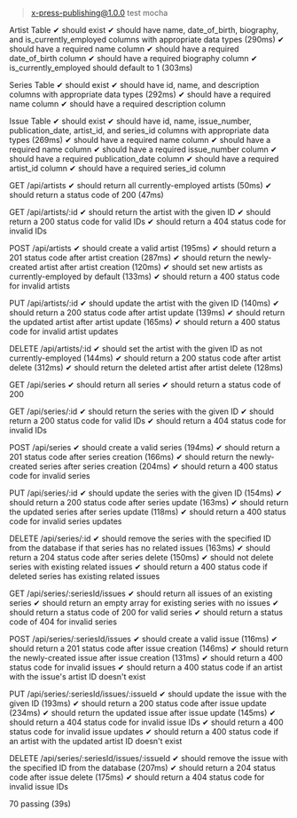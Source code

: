 > x-press-publishing@1.0.0 test
> mocha

Artist Table
✔ should exist
✔ should have name, date_of_birth, biography, and is_currently_employed columns with appropriate data types (290ms)
✔ should have a required name column
✔ should have a required date_of_birth column
✔ should have a required biography column
✔ is_currently_employed should default to 1 (303ms)

Series Table
✔ should exist
✔ should have id, name, and description columns with appropriate data types (292ms)
✔ should have a required name column
✔ should have a required description column

Issue Table
✔ should exist
✔ should have id, name, issue_number, publication_date, artist_id, and series_id columns with appropriate data types (269ms)
✔ should have a required name column
✔ should have a required name column
✔ should have a required issue_number column
✔ should have a required publication_date column
✔ should have a required artist_id column
✔ should have a required series_id column

GET /api/artists
✔ should return all currently-employed artists (50ms)
✔ should return a status code of 200 (47ms)

GET /api/artists/:id
✔ should return the artist with the given ID
✔ should return a 200 status code for valid IDs
✔ should return a 404 status code for invalid IDs

POST /api/artists
✔ should create a valid artist (195ms)
✔ should return a 201 status code after artist creation (287ms)
✔ should return the newly-created artist after artist creation (120ms)
✔ should set new artists as currently-employed by default (133ms)
✔ should return a 400 status code for invalid artists

PUT /api/artists/:id
✔ should update the artist with the given ID (140ms)
✔ should return a 200 status code after artist update (139ms)
✔ should return the updated artist after artist update (165ms)
✔ should return a 400 status code for invalid artist updates

DELETE /api/artists/:id
✔ should set the artist with the given ID as not currently-employed (144ms)
✔ should return a 200 status code after artist delete (312ms)
✔ should return the deleted artist after artist delete (128ms)

GET /api/series
✔ should return all series
✔ should return a status code of 200

GET /api/series/:id
✔ should return the series with the given ID
✔ should return a 200 status code for valid IDs
✔ should return a 404 status code for invalid IDs

POST /api/series
✔ should create a valid series (194ms)
✔ should return a 201 status code after series creation (166ms)
✔ should return the newly-created series after series creation (204ms)
✔ should return a 400 status code for invalid series

PUT /api/series/:id
✔ should update the series with the given ID (154ms)
✔ should return a 200 status code after series update (163ms)
✔ should return the updated series after series update (118ms)
✔ should return a 400 status code for invalid series updates

DELETE /api/series/:id
✔ should remove the series with the specified ID from the database if that series has no related issues (163ms)
✔ should return a 204 status code after series delete (150ms)
✔ should not delete series with existing related issues
✔ should return a 400 status code if deleted series has existing related issues

GET /api/series/:seriesId/issues
✔ should return all issues of an existing series
✔ should return an empty array for existing series with no issues
✔ should return a status code of 200 for valid series
✔ should return a status code of 404 for invalid series

POST /api/series/:seriesId/issues
✔ should create a valid issue (116ms)
✔ should return a 201 status code after issue creation (146ms)
✔ should return the newly-created issue after issue creation (131ms)
✔ should return a 400 status code for invalid issues
✔ should return a 400 status code if an artist with the issue's artist ID doesn't exist

PUT /api/series/:seriesId/issues/:issueId
✔ should update the issue with the given ID (193ms)
✔ should return a 200 status code after issue update (234ms)
✔ should return the updated issue after issue update (145ms)
✔ should return a 404 status code for invalid issue IDs
✔ should return a 400 status code for invalid issue updates
✔ should return a 400 status code if an artist with the updated artist ID doesn't exist

DELETE /api/series/:seriesId/issues/:issueId
✔ should remove the issue with the specified ID from the database (207ms)
✔ should return a 204 status code after issue delete (175ms)
✔ should return a 404 status code for invalid issue IDs

70 passing (39s)
